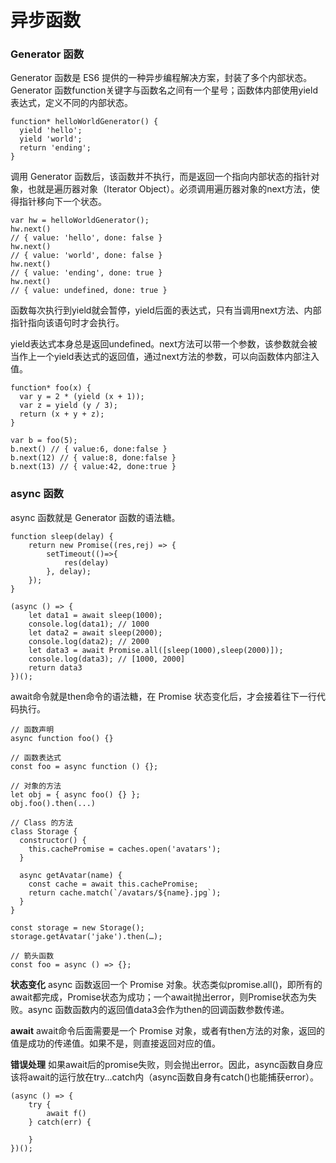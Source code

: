 异步函数
===================

###  Generator 函数
Generator 函数是 ES6 提供的一种异步编程解决方案，封装了多个内部状态。
Generator 函数function关键字与函数名之间有一个星号；函数体内部使用yield表达式，定义不同的内部状态。
```
function* helloWorldGenerator() {
  yield 'hello';
  yield 'world';
  return 'ending';
}
```
调用 Generator 函数后，该函数并不执行，而是返回一个指向内部状态的指针对象，也就是遍历器对象（Iterator Object）。必须调用遍历器对象的next方法，使得指针移向下一个状态。
```
var hw = helloWorldGenerator();
hw.next()
// { value: 'hello', done: false }
hw.next()
// { value: 'world', done: false }
hw.next()
// { value: 'ending', done: true }
hw.next()
// { value: undefined, done: true }
```
函数每次执行到yield就会暂停，yield后面的表达式，只有当调用next方法、内部指针指向该语句时才会执行。

yield表达式本身总是返回undefined。next方法可以带一个参数，该参数就会被当作上一个yield表达式的返回值，通过next方法的参数，可以向函数体内部注入值。
```
function* foo(x) {
  var y = 2 * (yield (x + 1));
  var z = yield (y / 3);
  return (x + y + z);
}

var b = foo(5);
b.next() // { value:6, done:false }
b.next(12) // { value:8, done:false }
b.next(13) // { value:42, done:true }
```

###  async 函数
async 函数就是 Generator 函数的语法糖。
```
function sleep(delay) {
	return new Promise((res,rej) => {
		setTimeout(()=>{
			res(delay)
		}, delay);
	});
}

(async () => {
	let data1 = await sleep(1000);
	console.log(data1); // 1000
	let data2 = await sleep(2000);
	console.log(data2); // 2000
	let data3 = await Promise.all([sleep(1000),sleep(2000)]);
	console.log(data3); // [1000, 2000]
	return data3
})();
```
await命令就是then命令的语法糖，在 Promise 状态变化后，才会接着往下一行代码执行。

```
// 函数声明
async function foo() {}

// 函数表达式
const foo = async function () {};

// 对象的方法
let obj = { async foo() {} };
obj.foo().then(...)

// Class 的方法
class Storage {
  constructor() {
    this.cachePromise = caches.open('avatars');
  }

  async getAvatar(name) {
    const cache = await this.cachePromise;
    return cache.match(`/avatars/${name}.jpg`);
  }
}

const storage = new Storage();
storage.getAvatar('jake').then(…);

// 箭头函数
const foo = async () => {};
```

**状态变化**
async 函数返回一个 Promise 对象。状态类似promise.all()，即所有的await都完成，Promise状态为成功；一个await抛出error，则Promise状态为失败。async 函数函数内的返回值data3会作为then的回调函数参数传递。

**await**
await命令后面需要是一个 Promise 对象，或者有then方法的对象，返回的值是成功的传递值。如果不是，则直接返回对应的值。

**错误处理**
如果await后的promise失败，则会抛出error。因此，async函数自身应该将await的运行放在try...catch内（async函数自身有catch()也能捕获error）。
```
(async () => {
	try {
		await f()
	} catch(err) {

	}
})();
``` 